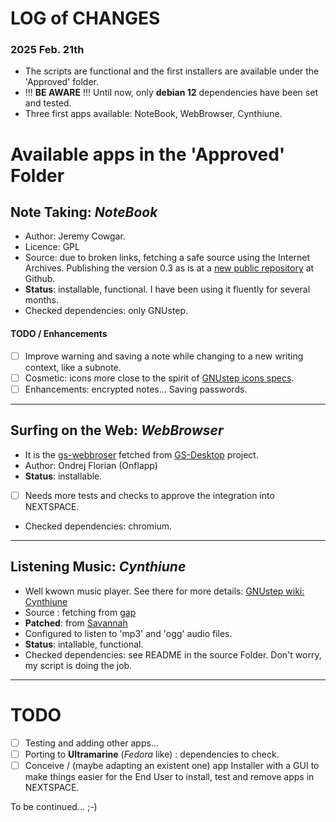 # LOG of CHANGES

### 2025 Feb. 21th

- The  scripts are functional and the first installers are available under the 'Approved' folder.
- !!! **BE AWARE** !!! Until now, only **debian 12** dependencies have been set and tested.
- Three first apps available: NoteBook, WebBrowser, Cynthiune. 

# Available apps in the 'Approved' Folder

## Note Taking: *NoteBook*

- Author: Jeremy Cowgar.
- Licence: GPL 
- Source: due to broken links, fetching a safe source using the Internet Archives. Publishing the version 0.3 as is at a [new public repository](https://github.com/pcardona34/gnustep-notebook) at Github.
- **Status**: installable, functional. I have been using it fluently for several months.
- Checked dependencies: only GNUstep.

#### TODO / Enhancements
- [ ] Improve warning and saving a note while changing to a new writing context, like a subnote.
- [ ] Cosmetic: icons more close to the spirit of [GNUstep icons specs](https://www.gnustep.org/resources/documentation/Developer/UserExperience/usual-icons.html).
- [ ] Enhancements: encrypted notes... Saving passwords. 

---

## Surfing on the Web: *WebBrowser*

- It is the [gs-webbroser](https://github.com/onflapp/gs-webbrowser) fetched from [GS-Desktop](https://github.com/onflapp/gs-desktop) project.
- Author: Ondrej Florian (Onflapp)
- **Status**: installable.
- [ ] Needs more tests and checks to approve the integration into NEXTSPACE.
- Checked dependencies: chromium.

---

## Listening Music: *Cynthiune*

- Well kwown music player. See there for more details: [GNUstep wiki: Cynthiune](https://mediawiki.gnustep.org/index.php/Cynthiune.app)
- Source : fetching from [gap](https://github.com/gnustep/gap)
- **Patched**: from [Savannah](https://savannah.nongnu.org/bugs/?61807)
- Configured to listen to 'mp3' and 'ogg' audio files.
- **Status**: intallable, functional.
- Checked dependencies: see README in the source Folder. Don't worry, my script is doing the job. 

---

# TODO

- [ ] Testing and adding other apps...
- [ ] Porting to **Ultramarine** (*Fedora* like) : dependencies to check.
- [ ] Conceive / (maybe adapting an existent one) app Installer with a GUI to make things easier for the End User to install, test and remove apps in NEXTSPACE.

To be continued... ;-)
